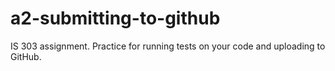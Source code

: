 # a2-submitting-to-github
IS 303 assignment. Practice for running tests on your code and uploading to GitHub.
